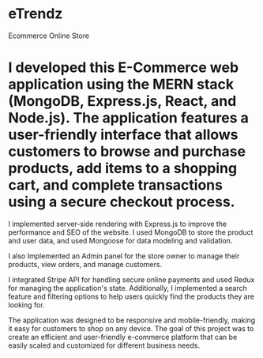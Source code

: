 # eTrendz

Ecommerce Online Store

# I developed this E-Commerce web application using the MERN stack (MongoDB, Express.js, React, and Node.js). The application features a user-friendly interface that allows customers to browse and purchase products, add items to a shopping cart, and complete transactions using a secure checkout process.

I implemented server-side rendering with Express.js to improve the performance and SEO of the website. I used MongoDB to store the product and user data, and used Mongoose for data modeling and validation.

I also Implemented an Admin panel for the store owner to manage their products, view orders, and manage customers.

I integrated Stripe API for handling secure online payments and used Redux for managing the application's state. Additionally, I implemented a search feature and filtering options to help users quickly find the products they are looking for.

The application was designed to be responsive and mobile-friendly, making it easy for customers to shop on any device. The goal of this project was to create an efficient and user-friendly e-commerce platform that can be easily scaled and customized for different business needs.

